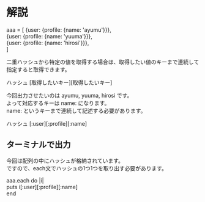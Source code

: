 # 解説  
  
aaa = [
  {user: {profile: {name: 'ayumu'}}},  
  {user: {profile: {name: 'yuuma'}}},  
  {user: {profile: {name: 'hirosi'}}},  
 ]  
  
二重ハッシュから特定の値を取得する場合は、取得したい値のキーまで連続して指定すると取得できます。  
  
ハッシュ [取得したいキー][取得したいキー]  
  
  
今回出力させたいのは ayumu, yuuma, hirosi です。  
よって対応するキーは name: になります。  
name: というキーまで連続して記述する必要があります。  
  
ハッシュ [:user][:profile][:name]  
  
  
## ターミナルで出力  
  
今回は配列の中にハッシュが格納されています。  
ですので、each文でハッシュの1つ1つを取り出す必要があります。  
  
aaa.each do |i|  
  puts i[:user][:profile][:name]  
end  
